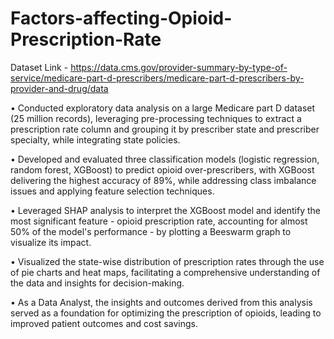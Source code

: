 # Factors-affecting-Opioid-Prescription-Rate



Dataset Link - https://data.cms.gov/provider-summary-by-type-of-service/medicare-part-d-prescribers/medicare-part-d-prescribers-by-provider-and-drug/data

• Conducted exploratory data analysis on a large Medicare part D dataset (25 million records), leveraging pre-processing techniques to extract a prescription rate column and grouping it by prescriber state and prescriber specialty, while integrating state policies.

• Developed and evaluated three classification models (logistic regression, random forest, XGBoost) to predict opioid over-prescribers, with XGBoost delivering the highest accuracy of 89%, while addressing class imbalance issues and applying feature selection techniques.

• Leveraged SHAP analysis to interpret the XGBoost model and identify the most significant feature - opioid prescription rate, accounting for almost 50% of the model's performance - by plotting a Beeswarm graph to visualize its impact.

• Visualized the state-wise distribution of prescription rates through the use of pie charts and heat maps, facilitating a comprehensive understanding of the data and insights for decision-making.

• As a Data Analyst, the insights and outcomes derived from this analysis served as a foundation for optimizing the prescription of opioids, leading to improved patient outcomes and cost savings.
